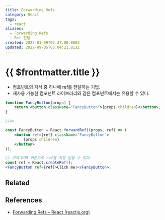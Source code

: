 ```yaml
---
title: Forwarding Refs
category: React
tags:
  - react
aliases:
  - Forwarding Refs
  - Ref 전달
created: 2022-01-09T07:27:00.000Z
updated: 2022-09-05T05:04:21.813Z
---
```


# {{ $frontmatter.title }}

- 컴포넌트의 자식 중 하나에 ref를 전달하는 기법.
- 재사용 가능한 컴포넌트 라이브러리와 같은 컴포넌트에서는 유용할 수 있다.

```jsx
function FancyButton(props) {
	return <button className="FancyButton">{props.children}</button>;
}

//=>

const FancyButton = React.forwardRef((props, ref) => (
	<button ref={ref} className="FancyButton">
		{props.children}
	</button>
));

// 이제 DOM 버튼으로 ref를 직접 받을 수 있다.
const ref = React.createRef();
<FancyButton ref={ref}>Click me!</FancyButton>;
```

## Related

## References

- [Forwarding Refs – React (reactjs.org)](https://ko.reactjs.org/docs/forwarding-refs.html#gatsby-focus-wrapper)
